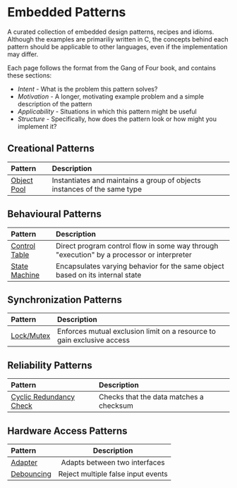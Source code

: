 # Embedded Patterns

A curated collection of embedded design patterns, recipes and idioms. Although the examples are primariliy written in C, the concepts behind each pattern should be applicable to other languages, even if the implementation may differ.

Each page follows the format from the Gang of Four book, and contains these sections:

* *Intent* - What is the problem this pattern solves?
* *Motivation* - A longer, motivating example problem and a simple description of the pattern
* *Applicability* - Situations in which this pattern might be useful
* *Structure* - Specifically, how does the pattern look or how might you implement it? 

## Creational Patterns

| Pattern | Description |
|:------- |:-----------|
| [Object Pool](/creational/object-pool.md) | Instantiates and maintains a group of objects instances of the same type |

## Behavioural Patterns

| Pattern | Description |
|:------- |:-----------|
| [Control Table](/behavioural/controltable.md) | Direct program control flow in some way through "execution" by a processor or interpreter |
| [State Machine](/behavioural/statemachine.md) | Encapsulates varying behavior for the same object based on its internal state |

## Synchronization Patterns

| Pattern | Description |
|:------- |:-----------|
| [Lock/Mutex](/synchronization/mutex.md) | Enforces mutual exclusion limit on a resource to gain exclusive access |

## Reliability Patterns

| Pattern | Description |
|:------- |:-----------|
| [Cyclic Redundancy Check](/reliability/crc.md) | Checks that the data matches a checksum |

## Hardware Access Patterns

| Pattern | Description |
|:------- |:-----------:|
| [Adapter](/hardware/adapter.md) | Adapts between two interfaces |
| [Debouncing](/hardware/debouncing.md) | Reject multiple false input events |
